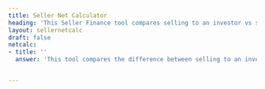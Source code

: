 ```yaml
---
title: Seller Net Calculator
heading: 'This Seller Finance tool compares selling to an investor vs selling on the MLS'
layout: sellernetcalc
draft: false
netcalc:
- title: ''
  answer: 'This tool compares the difference between selling to an investor vs selling on the MLS'


---
```

